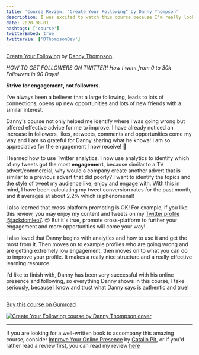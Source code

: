 ```yaml
---
title: 'Course Review: "Create Your Following" by Danny Thompson'
description: I was excited to watch this course because I'm really looking forward to gaining more opportunities...
date: 2020-08-01
hashtags: ['course']
twitterEmbed: true
twitterVia: ['DThompsonDev']
---
```


[Create Your Following](https://gumroad.com/a/581530739) by [Danny Thompson](https://twitter.com/DThompsonDev).

_HOW TO GET FOLLOWERS ON TWITTER! How I went from 0 to 30k Followers in 90 Days!_

**Strive for engagement, not followers.**

I've always been a believer that a large following, leads to lots of connections, opens up new opportunities and lots of new friends with a similar interest.

Danny's course not only helped me identify where I was going wrong but offered effective advice for me to improve. I have already noticed an increase in followers, likes, retweets, comments and opportunities come my way and I am so grateful for Danny sharing what he knows! I am so appreciative for the engagement I now receive! 🙏

I learned how to use Twitter analytics. I now use analytics to identify which of my tweets got the most **engagement**, because similar to a TV advert/commercial, why would a company create another advert that is similar to a previous advert that did poorly? I want to identify the topics and the style of tweet my audience like, enjoy and engage with. With this in mind, I have been calculating my tweet conversion rates for the past month, and it averages at about 2.2% which is phenomenal!

I also learned that cross-platform promoting is OK! For example, if you like this review, you may enjoy my content and tweets on my [Twitter profile @jackdomleo7](https://twitter.com/jackdomleo7). 😉 But it's true, promote cross-platform to further your engagement and more opportunities will come your way!

I also loved that Danny begins with analytics and how to use it and get the most from it. Then moves on to example profiles who are going wrong and are getting extremely low engagement, then moves on to what you can do to improve your profile. It makes a really nice structure and a really effective learning resource.

I'd like to finish with, Danny has been very successful with his online presence and following, so everything Danny shows in this course, I take seriously, because I know and trust what Danny says is authentic and true!

---

[Buy this course on Gumroad](https://gumroad.com/a/581530739)

[![Create Your Following course by Danny Thompson cover](/blog/course-review-create-your-following-by-danny-thompson/create-your-following-by-danny-thompson-cover.png)](https://gumroad.com/a/581530739)

---

If you are looking for a well-written book to accompany this amazing course, consider [Improve Your Online Presence](https://gumroad.com/a/875132019) by [Catalin Pit](https://twitter.com/catalinmpit), or if you'd rather read a review first, you can read my review [here](https://jackdomleo.dev/blog/book-review-building-an-online-presence-by-catalin-pit)